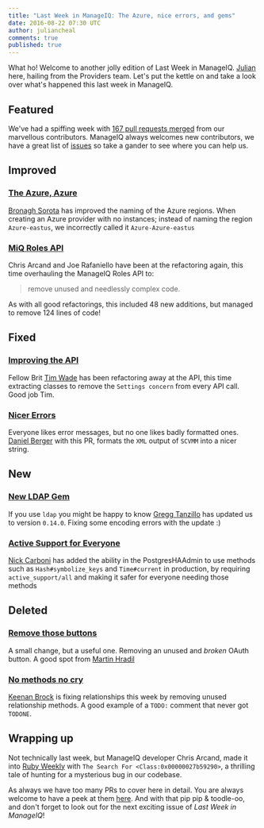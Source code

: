 ```yaml
---
title: "Last Week in ManageIQ: The Azure, nice errors, and gems"
date: 2016-08-22 07:30 UTC
author: juliancheal
comments: true
published: true
---
```


What ho! Welcome to another jolly edition of Last Week in ManageIQ. [Julian](https://juliancheal.co.uk) here, hailing from the Providers team. Let's put the kettle on and take a look over what's happened this last week in ManageIQ.

## Featured

We've had a spiffing week with [167 pull requests merged][PRs merged last week] from our marvellous contributors. ManageIQ always welcomes new contributors, we have a great list of
[issues](https://github.com/manageiq/manageiq/issues) so take a gander to see where
you can help us.

## Improved

### [The Azure, Azure](https://github.com/ManageIQ/manageiq/pull/10629)

[Bronagh Sorota](https://github.com/bronaghs) has improved the naming of the Azure regions. When creating an Azure provider with no instances; instead of naming the region `Azure-eastus`, we incorrectly called it `Azure-Azure-eastus`

### [MiQ Roles API](https://github.com/ManageIQ/manageiq/pull/10452)

Chris Arcand and Joe Rafaniello have been at the refactoring again, this time
overhauling the ManageIQ Roles API to:
> remove unused and needlessly complex code.

As with all good refactorings, this included 48 new additions, but managed to remove 124 lines of code!

## Fixed

### [Improving the API](https://github.com/ManageIQ/manageiq/pull/10632)

Fellow Brit [Tim Wade](https://github.com/imtayadeway) has been refactoring away at the API, this time extracting classes to remove the `Settings concern` from every API call. Good job Tim.

### [Nicer Errors](https://github.com/ManageIQ/manageiq/pull/10511)

Everyone likes error messages, but no one likes badly formatted ones. [Daniel Berger](https://github.com/djberg96) with this PR, formats the `XML` output of `SCVMM` into a nicer string.

## New

### [New LDAP Gem](https://github.com/ManageIQ/manageiq/pull/10635)

If you use `ldap` you might be happy to know [Gregg Tanzillo](https://github.com/gtanzillo) has updated us to version `0.14.0`. Fixing some encoding errors with the update :)

### [Active Support for Everyone](https://github.com/ManageIQ/manageiq/pull/10627)

[Nick Carboni](https://github.com/carbonin) has added the ability in the PostgresHAAdmin to use methods such as `Hash#symbolize_keys` and `Time#current` in production, by requiring `active_support/all` and making it safer for everyone needing those methods

## Deleted

### [Remove those buttons](https://github.com/ManageIQ/manageiq/pull/10565)

A small change, but a useful one. Removing an unused and _broken_ OAuth button. A good spot from [Martin Hradil](https://github.com/himdel)

### [No methods no cry](https://github.com/ManageIQ/manageiq/pull/10547)

[Keenan Brock](https://github.com/kbrock) is fixing relationships this week by removing unused relationship methods. A good example of a `TODO:` comment that never got `TODONE`.

## Wrapping up

Not technically last week, but ManageIQ developer Chris Arcand, made it into [Ruby Weekly](https://chrisarcand.com/the-search-for-class0x0000001ab51700/?utm_source=rubyweekly&utm_medium=email) with `The Search For <Class:0x00000027b59290>`, a thrilling tale of hunting for a mysterious bug in our codebase.

As always we have too many PRs to cover here in detail. You are always welcome to have a peek at them [here][PRs merged last week]. And with that pip pip & toodle-oo, and don't forget to look out for the next
exciting issue of *Last Week in ManageIQ*!

[PRs merged last week]: https://github.com/ManageIQ/manageiq/pulls?page=1&q=is%3Apr+is%3Amerged+base%3Amaster+merged%3A%222016-08-15+..+2016-08-22%22+sort%3Acreated-desc&utf8=✓

